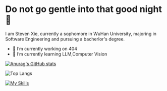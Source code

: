 # Do not go gentle into that good night 👋

I am Steven Xie, currently a sophomore in WuHan University, majoring in Software Engineering and pursuing a bacherlor's degree.

- 🔭 I’m currently working on 404
- 🌱 I’m currently learning LLM,Computer Vision

[![Anurag's GitHub stats](https://github-readme-stats.vercel.app/api?username=Dige945&show_icons=true&theme=radical)](https://github.com/Dige945/github-readme-stats)

![Top Langs](https://github-readme-stats.vercel.app/api/top-langs/?username=Dige945&layout=compact)

[![My Skills](https://skillicons.dev/icons?i=anaconda,c,cpp,css,docker,git,github,html,idea,java,linux,md,matlab,mysql,nginx,nodejs,npm,opencv,ps,pr,pycharm,py,pytorch,qt,react,spring,vscode,visualstudio,vue,&perline=8)](https://skillicons.dev)


